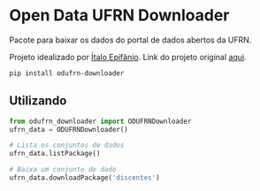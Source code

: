 # Open Data UFRN Downloader
Pacote para baixar os dados do portal de dados abertos da UFRN.

Projeto idealizado por [Ítalo Epifânio](https://github.com/itepifanio).
Link do projeto original [aqui](https://github.com/professorCheatSheet/dadosAbertosUFRNDownloader).

```bash
pip install odufrn-downloader
```

## Utilizando

```python
from odufrn_downloader import ODUFRNDownloader
ufrn_data = ODUFRNDownloader()

# Lista os conjuntos de dados
ufrn_data.listPackage()

# Baixa um conjunto de dado
ufrn_data.downloadPackage('discentes')
```
